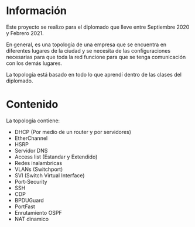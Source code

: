 # Información

Este proyecto se realizo para el diplomado que lleve entre Septiembre 2020 y Febrero 2021. 

En general, es una topología de una empresa que se encuentra en diferentes lugares de la ciudad y se necesita de las configuraciones necesarias para que toda la red funcione para que se tenga comunicación con los demás lugares. 

La topología está basado en todo lo que aprendí dentro de las clases del diplomado. 

# Contenido

La topologia contiene: 

- DHCP (Por medio de un router y por servidores)
- EtherChannel
- HSRP
- Servidor DNS
- Access list (Estandar y Extendido)
- Redes inalambricas
- VLANs (Switchport)
- SVI (Switch Virtual Interface)
- Port-Security
- SSH
- CDP
- BPDUGuard
- PortFast
- Enrutamiento OSPF
- NAT dinamico